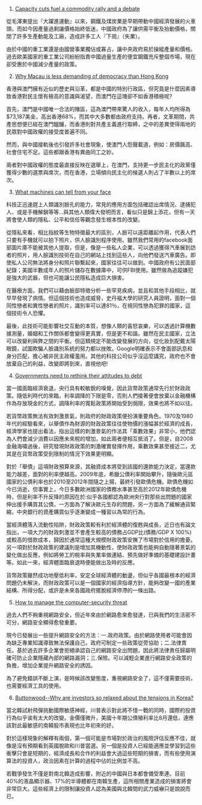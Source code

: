 1. [Capacity cuts fuel a commodity rally and a debate](https://www.economist.com/news/finance-and-economics/21728623-one-biggest-and-more-controversial-trends-global-economy-capacity)  

從毛澤東提出『大躍進運動』以來，鋼鐵及煤炭業是早期帶動中國經濟發展的火車頭，而如今因產量過剩讓價格始終低迷，中國政府為了讓供需平衡及抬動價格，關閉了許多生產動能及工廠，造成許多工人『下崗』（失業）。

由於中國的重工業還是由國營事業獨佔或寡占，讓中央政府易於操縱產量和價格。過去歐美國家的重工業公司紛紛指責中國過量生產的便宜鋼鐵充斥整個市場，現在卻受惠於中國減少產量的政策。

2. [Why Macau is less demanding of democracy than Hong Kong](https://www.economist.com/blogs/economist-explains/2017/09/economist-explains-11)

香港與澳門擁有近似的歷史與沿革，都是中國的特別行政區，但究竟是什麼因素導致香港對民主懷有極高的意識與渴望，而澳門在這塊卻不如香港積極呢?

首先，澳門是中國唯一合法的賭區，這為澳門帶來驚人的收入，每年人均所得為$73,187美金，高出香港68%，而其中大多數都由政府支持。再者，文革期間，共產思想便已經在澳門醞釀，而香港則對共產主義進行取締，之中的差異使得兩地的民眾對中國政權的接受度普遍不同。

然而，與中國接軌後也引發許多社會現象，使澳門人怨聲載道，例如：房價飆高、社會住宅不足。這些都跟香港有異曲同工之妙。

兩者對中國政權的態度最直接反映在選舉上，在澳門，支持更一步民主化的政黨僅獲得少數的選票與席次，而在香港，立場傾向民主化的候選人則占了半數以上的席次。

3. [What machines can tell from your face](https://www.economist.com/news/leaders/21728617-life-age-facial-recognition-what-machines-can-tell-your-face)

科技正迅速趕上人類識別臉孔的能力，常見的應用方面包括確認出席情況、逮捕犯人、或是手機解鎖等等...與其他人類偉大發明而言，看似只是錦上添花，但有一天將會使人類的隱私、公平和信任等觀念發生根本性的改變。

從隱私來看，相比指紋等生物特徵最大的區別，人臉可以遠距離起作用，代表人們只要有手機就可以拍下照片，供人臉識別程序使用。雖然我們常用的facebook面部圖片庫不能被其他人提取，但是，像是一些私人企業，可以透過獲得汽車展到訪者的照片，用人臉識別技術在自己的網站上找到這些人，向他們發送汽車廣告。即使私人公司無法將身分和照片聯繫起來，國家往往可以做到。中國政府有公民面部紀錄；美國半數成年人的照片儲存在數據庫中，可供FBI使用。雖然做為追蹤嫌犯是強大的武器，但也可能讓公民隱私造成巨大損害。

在醫療方面，我們可以藉由臉部特徵分析一些罕見疾病，並且和其他手段相比，就早早發現了病情。但這個技術也造成威脅，史丹福大學的研究人員證明，面對一個同性戀者和異性戀者的照片，識別率可以達81％，在視同性戀為犯罪的國家，這個技術令人恐懼。

最後，此技術可能影響社交互動的本質，想像人類的喜怒哀樂，可以透過計算機數據測量，婚姻和工作關係都會變得更真實，但是更不和諧。雖然在民主國家，立法可以改變利與弊之間的平衡。但這類規定不能改變發展的方向，從化妝到配戴太陽眼鏡，試圖欺騙人臉識別系統的努力都以挫敗。Google明確表示不會面部訊息和身分匹配，擔心被非民主政權濫用。其他的科技公司似乎沒這麼講究，政府也不會放棄自己的利益，改變即將到來，直視他吧!

4. [Governments need to rethink their attitudes to debt](https://www.economist.com/news/finance-and-economics/21728628-fight-next-recession-fiscal-stimulus-may-matter-more-monetary)

當一國面臨經濟衰退，央行具有較敏銳的嗅覺，因此貨幣政策通常先行於財政政策。隨低利時代的來臨，利率調降的下限是零，否則人們接著便會放棄以金融機構作為存放現金的方式，調降利率的寬鬆政策將開始受到侷限，效果也將不如以往。

若貨幣政策無法有效刺激景氣，則政府的財政政策便扮演重要角色。1970及1980年代的經驗看來，以舉債作為財源的財政政策往往使物價的漲幅甚於經濟的成長，經濟學家也提出看法，指出這樣的刺激景氣的作法其「乘數效果」非常小，他們認為人們會減少消費以因應未來稅的增加，如此兩者便相互抵消了。但是，自2008金融海嘯過後，研究發現財政政策的刺激確實發揮作用，乘數效果甚至接近二，尤其是在貨幣政策受到限制的情況下效果更明顯。

對於「舉債」這項財政預算來源，其融資成本將受到該國的還款能力決定，當還款能力越差，面對的利率便越高。2009年底，希臘公債利率開始攀升，隨後歐元區國家的公債利率也於2010至2012年間隨之上揚，最終引發歐債危機。歐債危機如今已消逝，但事實上，今日多數歐洲國家的債務水準甚至高於2012年歐債危機時，但是利率不升反降的原因在於:似乎各國都認為歐洲央行對那些出問題的國家伸出援手購買其公債，一方面為了解決歐元生存的問題，另一方面為了緩解通貨緊縮，中央銀行的資產購買似乎逐漸變成一種習以為常的行為。

當經濟體落入流動性陷阱，財政政策較有利於經濟體的復甦與成長，近日也有論文指出，一項大力的財政刺激並不會產生較高的債務占GDP比(債務/GDP X 100%)或較高的借款成本，歸因於通常這種大規模財政政策安撫了市場對於信用的擔憂。另一項對於財政政策的建議則是增加其機動性，使財政政策也能夠自動隨著景氣的變化做出反應，例如將勞工的稅率與失業率做連結、預先做好準備的基礎建設計畫等。如此一來，經濟體面臨衰退時便能做出及時的反應。

貨幣政策雖然成功地壓低利率，安定全球經濟體的動盪，但似乎各國最根本的經濟問題仍未解決，而財政政策可以是一個國家的經濟指導方針，能夠改變一國的產業結構、所得分配，或許是未來各國政府擺脫經濟停滯的一條出路。

5. [How to manage the computer-security threat](https://www.economist.com/news/leaders/21720279-incentives-software-firms-take-security-seriously-are-too-weak-how-manage)  

過去人們不夠重視網路安全，但近年來由於網路愈來愈發達，已與我們的生活密不可分，網路安全顯得愈發重要。

現今已發展出一些提升網路安全的方法：一.政府政策。由於網路使用者可能會因為缺乏專業知識導致無法保護自己，政府可制定一些政策從旁協助；二.法律責任。基於過去許多企業會拒絕承認自己的網路安全出問題，因此將法律責任歸屬明確可防止企業隱藏內部的網路漏洞；三.保險。可以減輕企業進行網路安全政策的負擔，增加企業提升網路安全的誘因。

為了避免錯誤不斷上演，是時候該改變態度，重視網路安全了，這不僅需要技術，也需要經濟工具的使用。

6. [Buttonwood--Why are investors so relaxed about the tensions in Korea?](https://www.economist.com/news/finance-and-economics/21728625-markets-have-concluded-kim-jong-un-and-donald-trump-are-blusterers-why-are)

當北韓試射飛彈挑動國際敏感神經，川普表示對此將不惜一戰的同時，國際的投資行為似乎诶有太大的改變。金價僅微升，美國十年期公債殖利率比8月還低，連應該對此最敏感的南韓股市表現也比年初來的好。

對於這樣現象的解釋有兩個，第一個可能是市場對於政治的風險評估反應不佳，就像是沒有預期看到英國脫歐和川普當選。另一個是投資人已經能適應並學習到這些衝擊只會是短期的，經濟成長和合作的利益會大過這些短期的損害，而有些使用演算法的投資人，政治因素在計算的過程中佔的比例並不高。

若戰爭發生不僅是對南北韓造成影響，附近的中國與日本都會備受牽連。目前40%的液晶顯示器、17%的半導體都在南韓生產，這所相關產業造成的損害將會非常巨大。這些經濟上的限制讓投資人認為美國與北韓間的武力威嚇只是說說而已。
